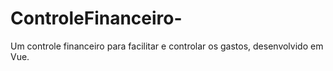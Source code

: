 # ControleFinanceiro-
Um controle financeiro para facilitar e controlar os gastos, desenvolvido em Vue.
